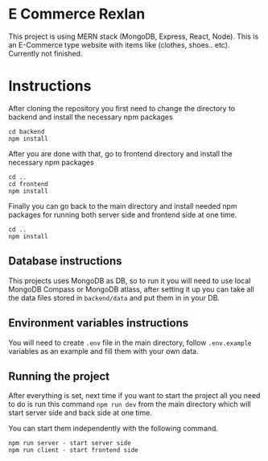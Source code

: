 # E Commerce Rexlan

This project is using MERN stack (MongoDB, Express, React, Node). This is an E-Commerce type website with items like (clothes, shoes.. etc).
Currently not finished.

# Instructions

After cloning the repository you first need to change the directory to backend and install the necessary npm packages

```
cd backend
npm install
```

After you are done with that, go to frontend directory and install the necessary npm packages

```
cd ..
cd frontend
npm install
```

Finally you can go back to the main directory and install needed npm packages for running both server side and frontend side at one time. 

```
cd ..
npm install
```

## Database instructions

This projects uses MongoDB as DB, so to run it you will need to use local MongoDB Compass or MongoDB atlass, after setting it up you can take all the data files stored in `backend/data` and put them in in your DB.

## Environment variables instructions

You will need to create `.env` file in the main directory, follow `.env.example` variables as an example and fill them with your own data.

## Running the project

After everything is set, next time if you want to start the project all you need to do is run this command `npm run dev` from the main directory which will start server side and back side at one time.

You can start them independently with the following command.

```
npm run server - start server side
npm run client - start frontend side
```

